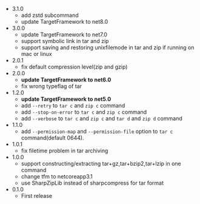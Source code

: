 * 3.1.0
    * add zstd subcommand
    * update TargetFramework to net8.0
* 3.0.0
    * update TargetFramework to net7.0
    * support symbolic link in tar and zip
    * support saving and restoring unixfilemode in tar and zip if running on mac or linux
* 2.0.1
    * fix default compression level(zip and gzip)
* 2.0.0
    * **update TargetFramework to net6.0**
    * fix wrong typeflag of tar
* 1.2.0
    * **update TargetFramework to net5.0**
    * add `--retry` to `tar c` and `zip c` command
    * add `--stop-on-error` to `tar c` and `zip c` command
    * add `--verbose` to `tar c` and `zip c` and `tar d` and `zip d` command
* 1.1.0
    * add `--permission-map` and `--permission-file` option to `tar c` command(default 0644).
* 1.0.1
    * fix filetime problem in tar archiving
* 1.0.0
    * support constructing/extracting tar+gz,tar+bzip2,tar+lzip in one command
    * change tfm to netcoreapp3.1
    * use SharpZipLib instead of sharpcompress for tar format
* 0.1.0
    * First release
